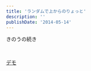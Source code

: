 ```yaml
---
title: 'ランダムで上からのりょっと'
description: ''
publishDate: '2014-05-14'
---
```


<p>きのうの続き</p>
<p>&nbsp;</p>
<p><a href="https://archive.yuheijotaki.com/demo/fall/">デモ</a></p>

